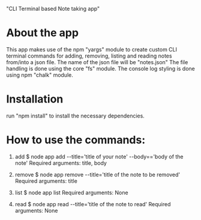 "CLI Terminal based Note taking app"

# About the app
This app makes use of the npm "yargs" module to create custom CLI terminal commands for adding, removing, listing and reading notes from/into a json file.
The name of the json file will be "notes.json"
The file handling is done using the core "fs" module.
The console log styling is done using npm "chalk" module.

# Installation
run "npm install" to install the necessary dependencies.

# How to use the commands:
1. add
$ node app add --title='title of your note'  --body=='body of the note'
Required arguments: title, body

2. remove
$ node app remove --title='title of the note to be removed'
Required arguments: title

3. list
$ node app list
Required arguments: None

4. read
$ node app read --title='title of the note to read'
Required arguments: None


